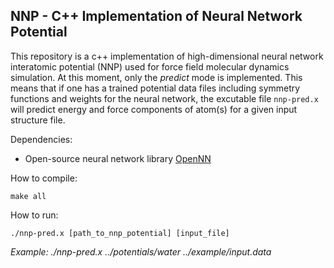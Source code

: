 ## NNP - C++ Implementation of Neural Network Potential

This repository is a c++ implementation of high-dimensional neural network interatomic potential (NNP) used for force field molecular dynamics simulation. At this moment, only the _predict_ mode is implemented. 
This means that if one has a trained potential data files including symmetry functions and weights 
for the neural network, the excutable file `nnp-pred.x` will predict energy and force components of atom(s) for a given input structure file.

Dependencies:
- Open-source neural network library [OpenNN](http://www.opennn.net/documentation/)

How to compile:
```
make all
```

How to run:
```
./nnp-pred.x [path_to_nnp_potential] [input_file]
```
*Example: ./nnp-pred.x ../potentials/water ../example/input.data*